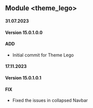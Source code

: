 ## Module <theme_lego>

#### 31.07.2023
#### Version 15.0.1.0.0
#### ADD
- Initial commit for Theme Lego
#### 17.11.2023
#### Version 15.0.1.0.1
#### FIX
- Fixed the issues in collapsed Navbar

